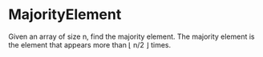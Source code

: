 # MajorityElement
Given an array of size n, find the majority element. The majority element is the element that appears more than ⌊ n/2 ⌋ times.

